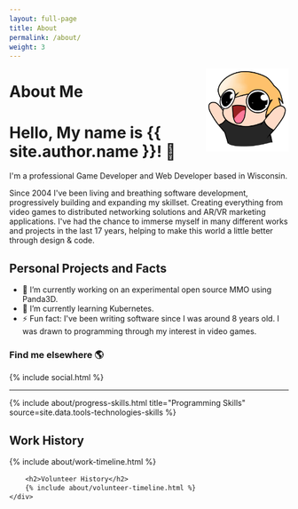 ```yaml
---
layout: full-page
title: About
permalink: /about/
weight: 3
---
```


<img src="https://raw.githubusercontent.com/thetestgame/thetestgame/master/images/emotes/testhappyflipped.png" width="150" align="right">

# **About Me**

Hello, My name is {{ site.author.name }}! :wave:
========================================

I'm a professional Game Developer and Web Developer based in Wisconsin.

Since 2004 I've been living and breathing software development, progressively building and expanding my skillset. Creating everything from video games to distributed networking solutions and AR/VR marketing applications. I've had the chance to immerse myself in many different works and projects in the last 17 years, helping to make this world a little better through design & code. 

## Personal Projects and Facts

- 🔭 I’m currently working on an experimental open source MMO using Panda3D.
- 🌱 I’m currently learning Kubernetes.
- ⚡ Fun fact: I've been writing software since I was around 8 years old. I was drawn to programming through my interest in video games.

### Find me elsewhere 🌎
{% include social.html %}

<hr/>
<div class="row">
    <div class="col">
        <!--{% include about/progress-skills.html title="Cloud Technologies" source=site.data.cloud-skills %}-->
        {% include about/progress-skills.html title="Programming Skills" source=site.data.tools-technologies-skills %}
        <!--{% include about/skills.html title="Industry Knowledge" source=site.data.industry-skills %}-->
        <!--{% include about/skills.html title="Hardware Skills" source=site.data.hardware-skills %}-->
        <!--{% include about/skills.html title="Other Skills" source=site.data.other-skills %}-->
    </div>
    <div class="col">
        <h2>Work History</h2>
        {% include about/work-timeline.html %}

        <h2>Volunteer History</h2>
        {% include about/volunteer-timeline.html %}
    </div>
</div>